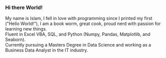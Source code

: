 ### Hi there World!

My name is Islam, I fell in love with programming since I printed my first ("Hello World!"), I am a book worm, great cook, proud nerd with passion for learning new things.\
Fluent in Excel VBA, SQL, and Python (Numpy, Pandas, Matplotlib, and Seaborn).\
Currently pursuing a Masters Degree in Data Science and working as a Business Data Analyst in the IT industry.


<!--
**IslamFSoliman/IslamFSoliman** is a ✨ _special_ ✨ repository because its `README.md` (this file) appears on your GitHub profile.

Here are some ideas to get you started:

- 🔭 I’m currently working on ...👋
- 🌱 I’m currently learning ...
- 👯 I’m looking to collaborate on ...
- 🤔 I’m looking for help with ...
- 💬 Ask me about ...
- 📫 How to reach me: ...
- 😄 Pronouns: ...
- ⚡ Fun fact: ...
-->
